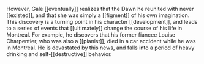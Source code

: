 However, Gale [[eventually]] realizes that the Dawn he reunited with never [[existed]], and that she was simply a [[figment]] of his own imagination. This discovery is a turning point in his character [[development]], and leads to a series of events that [[ultimately]] change the course of his life in Montreal. For example, he discovers that his former fiancee Louise Charpentier, who was also a [[pianist]], died in a car accident while he was in Montreal. He is devastated by this news, and falls into a period of heavy drinking and self-[[destructive]] behavior.